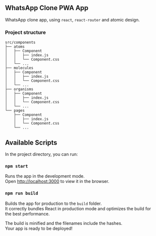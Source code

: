 ## WhatsApp Clone PWA App

WhatsApp clone app, using `react`, `react-router` and atomic design.

### Project structure

    src/components
    ├── atoms
    │   ├── Component
    │   │   ├── index.js
    │   │   └── Component.css
    │   └── ...
    ├── molecules
    │   ├── Component
    │   │   ├── index.js
    │   │   └── Component.css
    │   └── ...
    ├── organisms
    │   ├── Component
    │   │   ├── index.js
    │   │   └── Component.css
    │   └── ...
    └── pages
        ├── Component
        │   ├── index.js
        │   └── Component.css
        └── ...

## Available Scripts

In the project directory, you can run:

### `npm start`

Runs the app in the development mode.<br>
Open [http://localhost:3000](http://localhost:3000) to view it in the browser.

### `npm run build`

Builds the app for production to the `build` folder.<br>
It correctly bundles React in production mode and optimizes the build for the best performance.

The build is minified and the filenames include the hashes.<br>
Your app is ready to be deployed!
